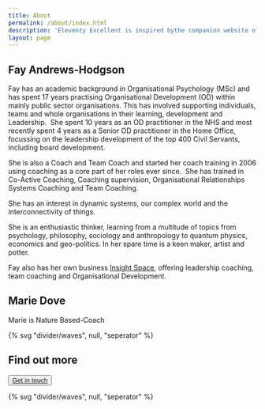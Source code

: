 ```yaml
---
title: About
permalink: /about/index.html
description: 'Eleventy Excellent is inspired bythe companion website of Andy Bell’s talk "Be the browser’s mentor, not its micromanager".'
layout: page
---
```


## Fay Andrews-Hodgson

Fay has an academic background in Organisational Psychology (MSc) and has spent 17 years practising Organisational Development (OD) within mainly public sector organisations. This has involved supporting individuals, teams and whole organisations in their learning, development and Leadership.  She spent 10 years as an OD practitioner in the NHS and most recently spent 4 years as a Senior OD practitioner in the Home Office, focussing on the leadership development of the top 400 Civil Servants, including board development.

She is also a Coach and Team Coach and started her coach training in 2006 using coaching as a core part of her roles ever since.  She has trained in Co-Active Coaching, Coaching supervision, Organisational Relationships Systems Coaching and Team Coaching.

She has an interest in dynamic systems, our complex world and the interconnectivity of things.

She is an enthusiastic thinker, learning from a multitude of topics from psychology, philosophy, sociology and anthropology to quantum physics, economics and geo-politics. In her spare time is a keen maker, artist and potter.

Fay also has her own business [Insight Space](https://insightspace.co.uk), offering leadership coaching, team coaching and Organisational Development.

## Marie Dove

Marie is Nature Based-Coach

<article class="full  section" style="--spot-color: var(--color-primary-highlight)">
  {% svg "divider/waves", null, "seperator" %}

  <section class="feature section__inner wrapper">
    <h2>Find out more</h2>
      <p>
        <button class="button"><a href='/contact'>Get in touch</a></button>
      </p>

  </section>

{% svg "divider/waves", null, "seperator" %}

</article>
